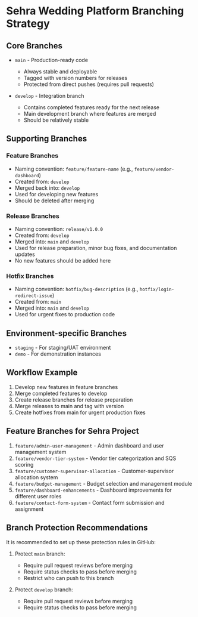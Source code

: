 # Sehra Wedding Platform Branching Strategy

## Core Branches
- `main` - Production-ready code
  - Always stable and deployable
  - Tagged with version numbers for releases
  - Protected from direct pushes (requires pull requests)

- `develop` - Integration branch
  - Contains completed features ready for the next release
  - Main development branch where features are merged
  - Should be relatively stable

## Supporting Branches

### Feature Branches
- Naming convention: `feature/feature-name` (e.g., `feature/vendor-dashboard`)
- Created from: `develop`
- Merged back into: `develop`
- Used for developing new features
- Should be deleted after merging

### Release Branches
- Naming convention: `release/v1.0.0`
- Created from: `develop`
- Merged into: `main` and `develop`
- Used for release preparation, minor bug fixes, and documentation updates
- No new features should be added here

### Hotfix Branches
- Naming convention: `hotfix/bug-description` (e.g., `hotfix/login-redirect-issue`)
- Created from: `main`
- Merged into: `main` and `develop`
- Used for urgent fixes to production code

## Environment-specific Branches
- `staging` - For staging/UAT environment
- `demo` - For demonstration instances

## Workflow Example

1. Develop new features in feature branches
2. Merge completed features to develop
3. Create release branches for release preparation
4. Merge releases to main and tag with version
5. Create hotfixes from main for urgent production fixes

## Feature Branches for Sehra Project

1. `feature/admin-user-management` - Admin dashboard and user management system
2. `feature/vendor-tier-system` - Vendor tier categorization and SQS scoring
3. `feature/customer-supervisor-allocation` - Customer-supervisor allocation system
4. `feature/budget-management` - Budget selection and management module
5. `feature/dashboard-enhancements` - Dashboard improvements for different user roles
6. `feature/contact-form-system` - Contact form submission and assignment

## Branch Protection Recommendations

It is recommended to set up these protection rules in GitHub:

1. Protect `main` branch:
   - Require pull request reviews before merging
   - Require status checks to pass before merging
   - Restrict who can push to this branch

2. Protect `develop` branch:
   - Require pull request reviews before merging
   - Require status checks to pass before merging
